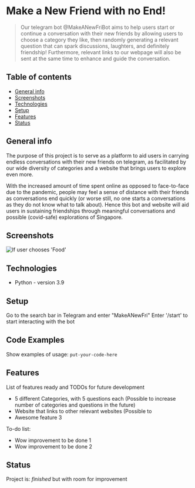 # Make a New Friend with no End!
> Our telegram bot @MakeANewFriBot aims to help users start or continue a conversation with their new friends by allowing users to choose a category they like, then randomly generating a relevant question that can spark discussions, laughters, and definitely friendship! 
> Furthermore, relevant links to our webpage will also be sent at the same time to enhance and guide the conversation.

## Table of contents
* [General info](#general-info)
* [Screenshots](#screenshots)
* [Technologies](#technologies)
* [Setup](#setup)
* [Features](#features)
* [Status](#status)

## General info
The purpose of this project is to serve as a platform to aid users in carrying endless conversations with their new friends on telegram, as facilitated by our wide diversity of categories and a website that brings users to explore even more. 

With the increased amount of time spent online as opposed to face-to-face due to the pandemic, people may feel a sense of distance with their friends as conversations end quickly (or worse still, no one starts a conversations as they do not know what to talk about). Hence this bot and website will aid users in sustaining friendships through meaningful conversations and possible (covid-safe) explorations of Singapore. 

## Screenshots
![If user chooses 'Food'](./img/screenshot.png)

## Technologies
* Python - version 3.9

## Setup
Go to the search bar in Telegram and enter "MakeANewFri"
Enter '/start' to start interacting with the bot

## Code Examples
Show examples of usage:
`put-your-code-here`

## Features
List of features ready and TODOs for future development
* 5 different Categories, with 5 questions each (Possible to increase number of categories and questions in the future) 
* Website that links to other relevant websites (Possible to 
* Awesome feature 3

To-do list:
* Wow improvement to be done 1
* Wow improvement to be done 2

## Status
Project is: _finished_ but with room for improvement
